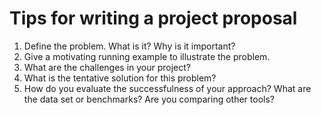# Tips for writing a project proposal

1. Define the problem. What is it? Why is it important? 
2. Give a motivating running example to illustrate the problem.
3. What are the challenges in your project? 
4. What is the tentative solution for this problem?
5. How do you evaluate the successfulness of your approach? What are the data set or benchmarks? Are you comparing other tools?
